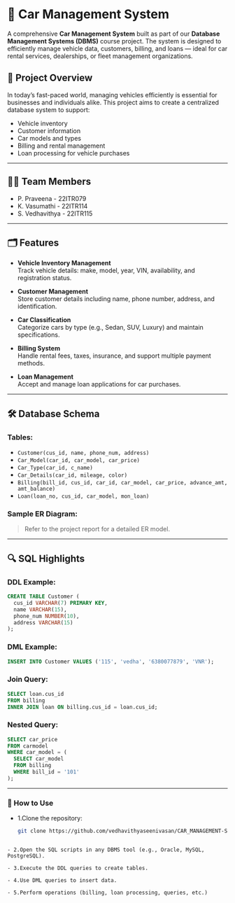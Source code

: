 # 🚗 Car Management System

A comprehensive **Car Management System** built as part of our **Database Management Systems (DBMS)** course project. The system is designed to efficiently manage vehicle data, customers, billing, and loans — ideal for car rental services, dealerships, or fleet management organizations.

## 📘 Project Overview

In today’s fast-paced world, managing vehicles efficiently is essential for businesses and individuals alike. This project aims to create a centralized database system to support:

- Vehicle inventory
- Customer information
- Car models and types
- Billing and rental management
- Loan processing for vehicle purchases

---

## 👨‍💻 Team Members

- P. Praveena - 22ITR079  
- K. Vasumathi - 22ITR114  
- S. Vedhavithya - 22ITR115  

---

## 🗂️ Features

- **Vehicle Inventory Management**  
  Track vehicle details: make, model, year, VIN, availability, and registration status.

- **Customer Management**  
  Store customer details including name, phone number, address, and identification.

- **Car Classification**  
  Categorize cars by type (e.g., Sedan, SUV, Luxury) and maintain specifications.

- **Billing System**  
  Handle rental fees, taxes, insurance, and support multiple payment methods.

- **Loan Management**  
  Accept and manage loan applications for car purchases.

---

## 🛠️ Database Schema

### Tables:

- `Customer(cus_id, name, phone_num, address)`
- `Car_Model(car_id, car_model, car_price)`
- `Car_Type(car_id, c_name)`
- `Car_Details(car_id, mileage, color)`
- `Billing(bill_id, cus_id, car_id, car_model, car_price, advance_amt, amt_balance)`
- `Loan(loan_no, cus_id, car_model, mon_loan)`

### Sample ER Diagram:
> Refer to the project report for a detailed ER model.

---

## 🔍 SQL Highlights

### DDL Example:
```sql
CREATE TABLE Customer (
  cus_id VARCHAR(7) PRIMARY KEY,
  name VARCHAR(15),
  phone_num NUMBER(10),
  address VARCHAR(15)
);
```
### DML Example:
```sql
INSERT INTO Customer VALUES ('115', 'vedha', '6380077879', 'VNR');
```
### Join Query:
```sql
SELECT loan.cus_id  
FROM billing 
INNER JOIN loan ON billing.cus_id = loan.cus_id;
```
### Nested Query:
```sql
SELECT car_price 
FROM carmodel 
WHERE car_model = (
  SELECT car_model 
  FROM billing 
  WHERE bill_id = '101'
);
```

---

### 📌 How to Use

- 1.Clone the repository:
  ``` bash
  git clone https://github.com/vedhavithyaseenivasan/CAR_MANAGEMENT-SYSTEM.git
```

- 2.Open the SQL scripts in any DBMS tool (e.g., Oracle, MySQL, PostgreSQL).

- 3.Execute the DDL queries to create tables.

- 4.Use DML queries to insert data.

- 5.Perform operations (billing, loan processing, queries, etc.)

